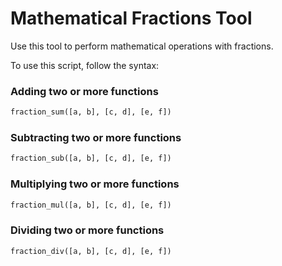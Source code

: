 # Mathematical Fractions Tool

Use this tool to perform mathematical operations with fractions.

To use this script, follow the syntax: 


### Adding two or more functions

```python
fraction_sum([a, b], [c, d], [e, f])
```
### Subtracting two or more functions

```python
fraction_sub([a, b], [c, d], [e, f])
```

### Multiplying two or more functions

```python
fraction_mul([a, b], [c, d], [e, f])
```

### Dividing two or more functions

```python
fraction_div([a, b], [c, d], [e, f])
```

